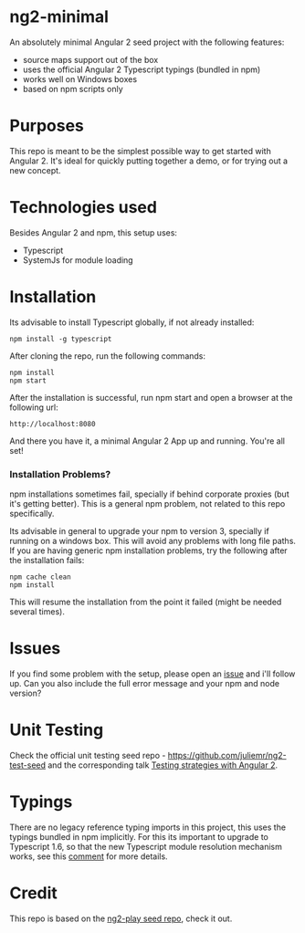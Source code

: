# ng2-minimal
An absolutely minimal Angular 2 seed project with the following features:

- source maps support out of the box
- uses the official Angular 2 Typescript typings (bundled in npm)
- works well on Windows boxes
- based on npm scripts only

# Purposes

This repo is meant to be the simplest possible way to get started with Angular 2. It's ideal for quickly putting together a demo, or for trying out a new concept.

# Technologies used

Besides Angular 2 and npm, this setup uses:

- Typescript
- SystemJs for module loading 

# Installation 

Its advisable to install Typescript globally, if not already installed:

    npm install -g typescript

After cloning the repo, run the following commands:

    npm install
    npm start 
    
After the installation is successful, run npm start and open a browser at the following url:

    http://localhost:8080
        
And there you have it, a minimal Angular 2 App up and running. You're all set!
    
### Installation Problems?

npm installations sometimes fail, specially if behind corporate proxies (but it's getting better). This is a general npm problem, not related to this repo specifically. 

Its advisable in general to upgrade your npm to version 3, specially if running on a windows box. This will avoid any problems with long file paths. If you are having generic npm installation problems, try the following after the installation fails:

    npm cache clean
    npm install
    
This will resume the installation from the point it failed (might be needed several times). 

# Issues

If you find some problem with the setup, please open an [issue](https://github.com/jhades/ng2-minimal/issues) and i'll follow up. Can you also include the full error message and your npm and node version?

# Unit Testing
Check the official unit testing seed repo - https://github.com/juliemr/ng2-test-seed and the corresponding talk [Testing strategies with Angular 2](https://www.youtube.com/watch?v=C0F2E-PRm44).

# Typings

There are no legacy reference typing imports in this project, this uses the typings bundled in npm implicitly. For this its important to upgrade to Typescript 1.6, so that the new Typescript module resolution mechanism works, see this [comment](https://github.com/angular/angular/issues/5248#issuecomment-156886060) for more details.

# Credit

This repo is based on the [ng2-play seed repo](https://github.com/pkozlowski-opensource/ng2-play), check it out.

